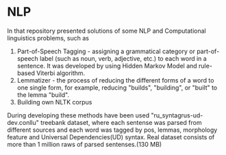 # NLP
In that repository presented solutions of some NLP and Computational linguistics problems, such as 
1) Part-of-Speech Tagging - assigning a grammatical category or part-of-speech label (such as noun, verb, adjective, etc.) to each word in a sentence.
It was developed by using Hidden Markov Model and rule-based Viterbi algorithm.
3) Lemmatizer - the process of reducing the different forms of a word to one single form, for example, reducing "builds", "building", or "built" to the lemma "build".
5) Building own NLTK corpus

During developing these methods have been used "ru_syntagrus-ud-dev.conllu" treebank dataset, where each sentense was parsed from different sources and each word was tagged by pos, lemmas, morphology feature and Universal Dependencies(UD) syntax.
Real dataset consists of more than 1 million raws of parsed sentenses.(130 MB)
